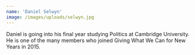 ```yaml
---
name: 'Daniel Selwyn'
image: /images/uploads/selwyn.jpg
---
```

Daniel is going into his final year studying Politics at Cambridge University. He is one of the many members who joined Giving What We Can for New Years in 2015\.